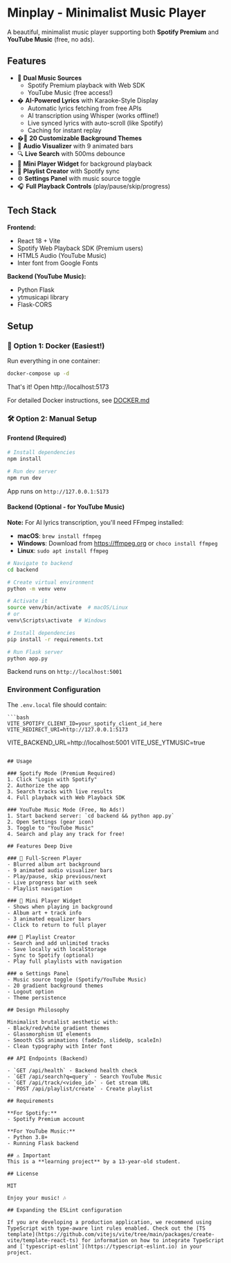 # Minplay - Minimalist Music Player

A beautiful, minimalist music player supporting both **Spotify Premium** and **YouTube Music** (free, no ads).

## Features

- 🎵 **Dual Music Sources**
  - Spotify Premium playback with Web SDK
  - YouTube Music (free access!)
- � **AI-Powered Lyrics** with Karaoke-Style Display
  - Automatic lyrics fetching from free APIs
  - AI transcription using Whisper (works offline!)
  - Live synced lyrics with auto-scroll (like Spotify)
  - Caching for instant replay
- �🎨 **20 Customizable Background Themes**
- 🎵 **Audio Visualizer** with 9 animated bars
- 🔍 **Live Search** with 500ms debounce
- 📱 **Mini Player Widget** for background playback
- 📝 **Playlist Creator** with Spotify sync
- ⚙️ **Settings Panel** with music source toggle
- 🎧 **Full Playback Controls** (play/pause/skip/progress)

## Tech Stack

**Frontend:**
- React 18 + Vite
- Spotify Web Playback SDK (Premium users)
- HTML5 Audio (YouTube Music)
- Inter font from Google Fonts

**Backend (YouTube Music):**
- Python Flask
- ytmusicapi library
- Flask-CORS

## Setup

### 🐳 Option 1: Docker (Easiest!)

Run everything in one container:

```bash
docker-compose up -d
```

That's it! Open http://localhost:5173

For detailed Docker instructions, see [DOCKER.md](DOCKER.md)

### 🛠️ Option 2: Manual Setup

#### Frontend (Required)

```bash
# Install dependencies
npm install

# Run dev server
npm run dev
```

App runs on `http://127.0.0.1:5173`

#### Backend (Optional - for YouTube Music)

**Note:** For AI lyrics transcription, you'll need FFmpeg installed:
- **macOS**: `brew install ffmpeg`
- **Windows**: Download from https://ffmpeg.org or `choco install ffmpeg`
- **Linux**: `sudo apt install ffmpeg`

```bash
# Navigate to backend
cd backend

# Create virtual environment
python -m venv venv

# Activate it
source venv/bin/activate  # macOS/Linux
# or
venv\Scripts\activate  # Windows

# Install dependencies
pip install -r requirements.txt

# Run Flask server
python app.py
```

Backend runs on `http://localhost:5001`

### Environment Configuration

The `.env.local` file should contain:

```env
```bash
VITE_SPOTIFY_CLIENT_ID=your_spotify_client_id_here
VITE_REDIRECT_URI=http://127.0.0.1:5173
```
VITE_BACKEND_URL=http://localhost:5001
VITE_USE_YTMUSIC=true
```

## Usage

### Spotify Mode (Premium Required)
1. Click "Login with Spotify"
2. Authorize the app
3. Search tracks with live results
4. Full playback with Web Playback SDK

### YouTube Music Mode (Free, No Ads!)
1. Start backend server: `cd backend && python app.py`
2. Open Settings (gear icon)
3. Toggle to "YouTube Music"
4. Search and play any track for free!

## Features Deep Dive

### 🎵 Full-Screen Player
- Blurred album art background
- 9 animated audio visualizer bars
- Play/pause, skip previous/next
- Live progress bar with seek
- Playlist navigation

### 📱 Mini Player Widget
- Shows when playing in background
- Album art + track info
- 3 animated equalizer bars
- Click to return to full player

### 📝 Playlist Creator
- Search and add unlimited tracks
- Save locally with localStorage
- Sync to Spotify (optional)
- Play full playlists with navigation

### ⚙️ Settings Panel
- Music source toggle (Spotify/YouTube Music)
- 20 gradient background themes
- Logout option
- Theme persistence

## Design Philosophy

Minimalist brutalist aesthetic with:
- Black/red/white gradient themes
- Glassmorphism UI elements
- Smooth CSS animations (fadeIn, slideUp, scaleIn)
- Clean typography with Inter font

## API Endpoints (Backend)

- `GET /api/health` - Backend health check
- `GET /api/search?q=query` - Search YouTube Music
- `GET /api/track/<video_id>` - Get stream URL
- `POST /api/playlist/create` - Create playlist

## Requirements

**For Spotify:**
- Spotify Premium account

**For YouTube Music:**
- Python 3.8+
- Running Flask backend

## ⚠️ Important
This is a **learning project** by a 13-year-old student.

## License

MIT

Enjoy your music! 🎶

## Expanding the ESLint configuration

If you are developing a production application, we recommend using TypeScript with type-aware lint rules enabled. Check out the [TS template](https://github.com/vitejs/vite/tree/main/packages/create-vite/template-react-ts) for information on how to integrate TypeScript and [`typescript-eslint`](https://typescript-eslint.io) in your project.
